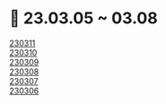 # 📅 23.03.05 ~ 03.08

[230311](/week11/3.11/)\
[230310](/week11/3.10/)\
[230309](/week11/3.09/)\
[230308](/week11/3.08/)\
[230307](/week11/3.07/)\
[230306](/week11/3.06/)
